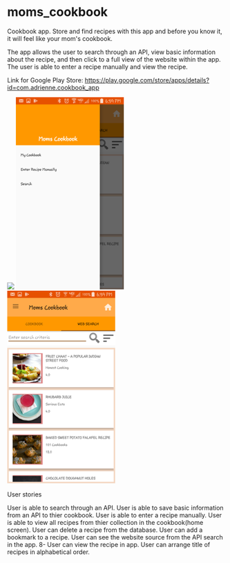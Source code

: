 # moms_cookbook
Cookbook app. Store and find recipes with this app and before you know it, it will feel like your mom's cookbook.

The app allows the user to search through an API, view basic information about the recipe, and then click to a full view of the website within the app. The user is able to enter a recipe manually and view the recipe.



Link for Google Play Store: 
https://play.google.com/store/apps/details?id=com.adrienne.cookbook_app

<img src="images/screenshot.png" width="250"/>
<img src="images/screenshotmenu.png" width="250"/>
<img src="images/screenshotapi.png" width="250"/>




User stories

User is able to search through an API. 
User is able to save basic information from an API to thier cookbook. 
User is able to enter a recipe manually.
User is able to view all recipes from thier collection in the cookbook(home screen). 
User can delete a recipe from the database. 
User can add a bookmark to a recipe. 
User can see the website source from the API search in the app. 8- User can view the recipe in app.
User can arrange title of recipes in alphabetical order.
